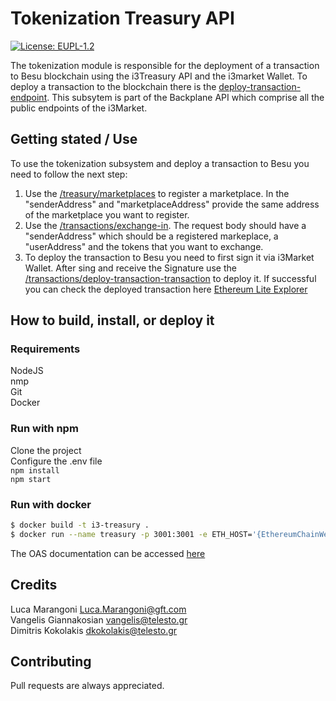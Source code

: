 # Tokenization Treasury API
[![License: EUPL-1.2](https://img.shields.io/badge/license-EUPL--1.2-blue.svg)](LICENCE.md)

The tokenization module is responsible for the deployment of a transaction to Besu blockchain using the i3Treasury API and the i3market Wallet. To deploy a transaction to the blockchain there is the [deploy-transaction-endpoint](http://localhost:3001/api-docs/#/TokenizerController/post_api_v1_treasury_transactions_deploy_signed_transaction). This subsytem is part of the Backplane API which comprise all the public endpoints of the i3Market.

## Getting stated / Use

To use the tokenization subsystem and deploy a transaction to Besu you need to follow the next step:
1. Use the [/treasury/marketplaces](http://localhost:3001/api-docs/#/TokenizerController/post_api_v1_treasury_marketplaces) to register a marketplace. In the "senderAddress" and "marketplaceAddress" provide the same address of the marketplace you want to register.
2. Use the [/transactions/exchange-in](http://localhost:3001/api-docs/#/TokenizerController/post_api_v1_treasury_transactions_exchange_in). The request body should have a "senderAddress" which should be a registered markeplace, a "userAddress" and the tokens that you want to exchange.
3. To deploy the transaction to Besu you need to first sign it via i3Market Wallet. After sing and receive the Signature use the [/transactions/deploy-transaction-transaction](http://localhost:3001/api-docs/#/TokenizerController/post_api_v1_treasury_transactions_deploy_signed_transaction) to deploy it. If successful you can check the deployed transaction here [Ethereum Lite Explorer](http://95.211.3.244:8547/)

## How to build, install, or deploy it

### Requirements
NodeJS\
nmp\
Git\
Docker

### Run with npm
Clone the project\
Configure the .env file\
```npm install```\
```npm start```
### Run with docker
```bash
$ docker build -t i3-treasury .
$ docker run --name treasury -p 3001:3001 -e ETH_HOST='{EthereumChainWebsocketHost}' -e CONTRACT_ADDRESS='{CONTRACT_ADDRESS}' -e WEBHOOK='{WEBHOOK}' -e PORT=3001 i3-treasury
```


The OAS documentation can be accessed [here](http://localhost:3001/api-docs/)

## Credits

Luca Marangoni Luca.Marangoni@gft.com\
Vangelis Giannakosian vangelis@telesto.gr\
Dimitris Kokolakis dkokolakis@telesto.gr

## Contributing

Pull requests are always appreciated.
